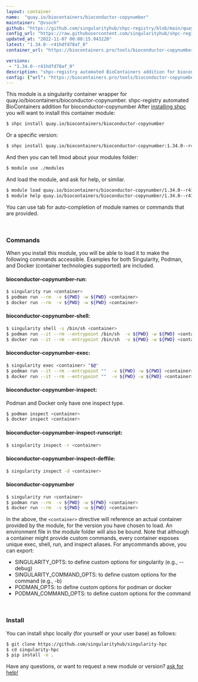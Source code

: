 ```yaml
---
layout: container
name:  "quay.io/biocontainers/bioconductor-copynumber"
maintainer: "@vsoch"
github: "https://github.com/singularityhub/shpc-registry/blob/main/quay.io/biocontainers/bioconductor-copynumber/container.yaml"
config_url: "https://raw.githubusercontent.com/singularityhub/shpc-registry/main/quay.io/biocontainers/bioconductor-copynumber/container.yaml"
updated_at: "2022-11-07 00:08:15.943220"
latest: "1.34.0--r41hdfd78af_0"
container_url: "https://biocontainers.pro/tools/bioconductor-copynumber"

versions:
 - "1.34.0--r41hdfd78af_0"
description: "shpc-registry automated BioContainers addition for bioconductor-copynumber"
config: {"url": "https://biocontainers.pro/tools/bioconductor-copynumber", "maintainer": "@vsoch", "description": "shpc-registry automated BioContainers addition for bioconductor-copynumber", "latest": {"1.34.0--r41hdfd78af_0": "sha256:90c45c1f7614ae1d90889193736f77f9e1d5db13d7937f7cedce8733ee1bd468"}, "tags": {"1.34.0--r41hdfd78af_0": "sha256:90c45c1f7614ae1d90889193736f77f9e1d5db13d7937f7cedce8733ee1bd468"}, "docker": "quay.io/biocontainers/bioconductor-copynumber"}
---
```


This module is a singularity container wrapper for quay.io/biocontainers/bioconductor-copynumber.
shpc-registry automated BioContainers addition for bioconductor-copynumber
After [installing shpc](#install) you will want to install this container module:


```bash
$ shpc install quay.io/biocontainers/bioconductor-copynumber
```

Or a specific version:

```bash
$ shpc install quay.io/biocontainers/bioconductor-copynumber:1.34.0--r41hdfd78af_0
```

And then you can tell lmod about your modules folder:

```bash
$ module use ./modules
```

And load the module, and ask for help, or similar.

```bash
$ module load quay.io/biocontainers/bioconductor-copynumber/1.34.0--r41hdfd78af_0
$ module help quay.io/biocontainers/bioconductor-copynumber/1.34.0--r41hdfd78af_0
```

You can use tab for auto-completion of module names or commands that are provided.

<br>

### Commands

When you install this module, you will be able to load it to make the following commands accessible.
Examples for both Singularity, Podman, and Docker (container technologies supported) are included.

#### bioconductor-copynumber-run:

```bash
$ singularity run <container>
$ podman run --rm  -v ${PWD} -w ${PWD} <container>
$ docker run --rm  -v ${PWD} -w ${PWD} <container>
```

#### bioconductor-copynumber-shell:

```bash
$ singularity shell -s /bin/sh <container>
$ podman run --it --rm --entrypoint /bin/sh  -v ${PWD} -w ${PWD} <container>
$ docker run --it --rm --entrypoint /bin/sh  -v ${PWD} -w ${PWD} <container>
```

#### bioconductor-copynumber-exec:

```bash
$ singularity exec <container> "$@"
$ podman run --it --rm --entrypoint ""  -v ${PWD} -w ${PWD} <container> "$@"
$ docker run --it --rm --entrypoint ""  -v ${PWD} -w ${PWD} <container> "$@"
```

#### bioconductor-copynumber-inspect:

Podman and Docker only have one inspect type.

```bash
$ podman inspect <container>
$ docker inspect <container>
```

#### bioconductor-copynumber-inspect-runscript:

```bash
$ singularity inspect -r <container>
```

#### bioconductor-copynumber-inspect-deffile:

```bash
$ singularity inspect -d <container>
```



#### bioconductor-copynumber

```bash
$ singularity run <container>
$ podman run --rm  -v ${PWD} -w ${PWD} <container>
$ docker run --rm  -v ${PWD} -w ${PWD} <container>
```


In the above, the `<container>` directive will reference an actual container provided
by the module, for the version you have chosen to load. An environment file in the
module folder will also be bound. Note that although a container
might provide custom commands, every container exposes unique exec, shell, run, and
inspect aliases. For anycommands above, you can export:

 - SINGULARITY_OPTS: to define custom options for singularity (e.g., --debug)
 - SINGULARITY_COMMAND_OPTS: to define custom options for the command (e.g., -b)
 - PODMAN_OPTS: to define custom options for podman or docker
 - PODMAN_COMMAND_OPTS: to define custom options for the command

<br>

### Install

You can install shpc locally (for yourself or your user base) as follows:

```bash
$ git clone https://github.com/singularityhub/singularity-hpc
$ cd singularity-hpc
$ pip install -e .
```

Have any questions, or want to request a new module or version? [ask for help!](https://github.com/singularityhub/singularity-hpc/issues)